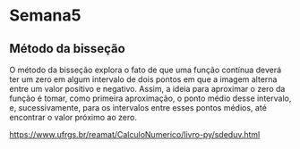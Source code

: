 # Semana5

## Método da bisseção
O método da bisseção explora o fato de que uma função contínua deverá ter um zero em algum intervalo de dois pontos em que a imagem alterna entre um valor positivo e negativo. Assim, a ideia para aproximar o zero da função é tomar, como primeira aproximação, o ponto médio desse intervalo, e, sucessivamente, para os intervalos entre esses pontos médios, até encontrar o valor próximo ao zero.

https://www.ufrgs.br/reamat/CalculoNumerico/livro-py/sdeduv.html
